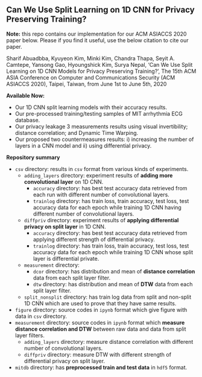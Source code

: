 ## Can We Use Split Learning on 1D CNN for Privacy Preserving Training?

**Note:** this repo contains our implementation for our ACM ASIACCS 2020 paper below. Please if you find it useful, use the below citation to cite our paper.

Sharif Abuadbba, Kyuyeon Kim, Minki Kim, Chandra Thapa, Seyit A. Camtepe, Yansong Gao, Hyoungshick Kim, Surya Nepal, ‘Can We Use Split Learning on 1D CNN Models for Privacy Preserving Training?’, The 15th ACM ASIA Conference on Computer and Communications Security (ACM ASIACCS 2020), Taipei, Taiwan, from June 1st to June 5th, 2020


**Available Now:**
- Our 1D CNN split learning models with their accuracy results.
- Our pre-processed training/testing samples of MIT arrhythmia ECG database.
- Our privacy leakage 3 measurements results using visual invertibility; distance correlation; and Dynamic Time Warping.
- Our proposed two countermeasures results: i) increasing the number of layers in a CNN model and ii) using differential privacy.

**Repository summary**
- `csv` directory: results in `csv` format from various kinds of experiments.
  - `adding_layers` directory: experiment results of **adding more convolutional layer** on 1D CNN.
    - `accuracy` directory: has best test accuracy data retrieved from each run with different number of convolutional layers.
    - `trainlog` directory: has train loss, train accuracy, test loss, test accuracy data for each epoch while training 1D CNN having different number of convolutional layers.
  - `diffpriv` directory: experiment results of **applying differential privacy on split layer** in 1D CNN.
    - `accuracy` directory: has best test accuracy data retrieved from applying different strength of differential privacy.
    - `trainlog` directory: has train loss, train accuracy, test loss, test accuracy data for each epoch while training 1D CNN whose split layer is differential private.
  - `measurement` directory: 
    - `dcor` directory: has distribution and mean of **distance correlation** data from each split layer filter.
    - `dtw` directory: has distribution and mean of **DTW** data from each split layer filter.
  - `split_nonsplit` directory: has train log data from split and non-split 1D CNN which are used to prove that they have same results.
- `figure` directory: source codes in `ipynb` format which give figure with data in `csv` directory.
- `measurement` directory: source codes in `ipynb` format which **measure distance correlation and DTW** between raw data and data from split layer filters.
  - `adding_layers` directory: measure distance correlation with different number of convolutional layers.
  - `diffpriv` directory: measure DTW with different strength of differential privacy on split layer.
- `mitdb` directory: has **preprocessed train and test data** in `hdf5` format.


